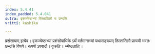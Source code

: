 ```yaml
---
index: 5.4.41
index_padded: 5.4.041
sutra: वृकज्येष्ठाभ्यां तिल्तातिलौ च छन्दसि
vritti: kashika

---
```

प्रशंसायाम् इत्येव। वृकज्येष्ठाभ्यां प्रशंसोपाधिके ऽर्थे वर्तमानाभ्यां यथासङ्ख्यम् तिल्तातिलौ प्रत्ययौ भवतः छन्दसि विषये। रूपपो ऽपवादौ। वृकतिः। ज्येष्ठतातिः।